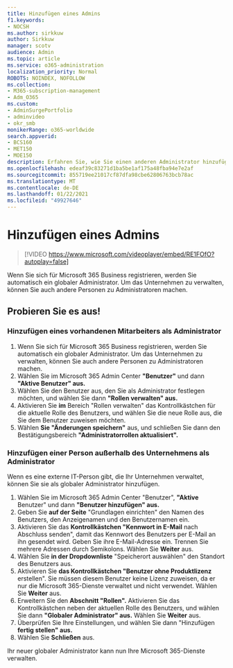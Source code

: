 ```yaml
---
title: Hinzufügen eines Admins
f1.keywords:
- NOCSH
ms.author: sirkkuw
author: Sirkkuw
manager: scotv
audience: Admin
ms.topic: article
ms.service: o365-administration
localization_priority: Normal
ROBOTS: NOINDEX, NOFOLLOW
ms.collection:
- M365-subscription-management
- Adm_O365
ms.custom:
- AdminSurgePortfolio
- adminvideo
- okr_smb
monikerRange: o365-worldwide
search.appverid:
- BCS160
- MET150
- MOE150
description: Erfahren Sie, wie Sie einen anderen Administrator hinzufügen.
ms.openlocfilehash: edeaf39c83271d1ba5be1af175a48fba94e7e2af
ms.sourcegitcommit: 855719ee21017cf87dfa98cbe62806763bcb78ac
ms.translationtype: MT
ms.contentlocale: de-DE
ms.lasthandoff: 01/22/2021
ms.locfileid: "49927646"
---
```

# <a name="add-an-admin"></a>Hinzufügen eines Admins

> [!VIDEO https://www.microsoft.com/videoplayer/embed/RE1FOfO?autoplay=false]

Wenn Sie sich für Microsoft 365 Business registrieren, werden Sie automatisch ein globaler Administrator. Um das Unternehmen zu verwalten, können Sie auch andere Personen zu Administratoren machen. 

## <a name="try-it"></a>Probieren Sie es aus!

### <a name="add-an-existing-employee-as-an-admin"></a>Hinzufügen eines vorhandenen Mitarbeiters als Administrator

1. Wenn Sie sich für Microsoft 365 Business registrieren, werden Sie automatisch ein globaler Administrator. Um das Unternehmen zu verwalten, können Sie auch andere Personen zu Administratoren machen. 
1. Wählen Sie im Microsoft 365 Admin Center **"Benutzer"** und dann **"Aktive Benutzer" aus.**
1. Wählen Sie den Benutzer aus, den Sie als Administrator festlegen möchten, und wählen Sie dann **"Rollen verwalten" aus.**
1. Aktivieren Sie **im** Bereich "Rollen verwalten" das Kontrollkästchen für die aktuelle Rolle des Benutzers, und wählen Sie die neue Rolle aus, die Sie dem Benutzer zuweisen möchten.
1. Wählen **Sie "Änderungen speichern"** aus, und schließen Sie dann den Bestätigungsbereich **"Administratorrollen aktualisiert".**

### <a name="add-someone-outside-the-company-as-an-admin"></a>Hinzufügen einer Person außerhalb des Unternehmens als Administrator

Wenn es eine externe IT-Person gibt, die Ihr Unternehmen verwaltet, können Sie sie als globaler Administrator hinzufügen.

1. Wählen Sie im Microsoft 365 Admin Center "Benutzer", **"Aktive** Benutzer" und dann **"Benutzer hinzufügen" aus.**
1. Geben Sie **auf der Seite** "Grundlagen einrichten" den Namen des Benutzers, den Anzeigenamen und den Benutzernamen ein.
1. Aktivieren Sie das **Kontrollkästchen "Kennwort in E-Mail** nach Abschluss senden", damit das Kennwort des Benutzers per E-Mail an ihn gesendet wird. Geben Sie ihre E-Mail-Adresse ein. Trennen Sie mehrere Adressen durch Semikolons. Wählen Sie **Weiter** aus.
1. Wählen Sie **in der Dropdownliste** "Speicherort auswählen" den Standort des Benutzers aus.
1. Aktivieren Sie **das Kontrollkästchen "Benutzer ohne Produktlizenz** erstellen". Sie müssen diesem Benutzer keine Lizenz zuweisen, da er nur die Microsoft 365-Dienste verwaltet und nicht verwendet. Wählen Sie **Weiter** aus.
1. Erweitern Sie den **Abschnitt "Rollen".** Aktivieren Sie das Kontrollkästchen neben der aktuellen Rolle des Benutzers, und wählen Sie dann **"Globaler Administrator" aus.** Wählen Sie **Weiter** aus.
1. Überprüfen Sie Ihre Einstellungen, und wählen Sie dann "Hinzufügen **fertig stellen" aus.**
1. Wählen Sie **Schließen** aus.

Ihr neuer globaler Administrator kann nun Ihre Microsoft 365-Dienste verwalten.